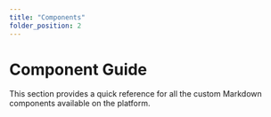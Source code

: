 ```yaml
---
title: "Components"
folder_position: 2
---
```


# Component Guide

This section provides a quick reference for all the custom Markdown components available on the platform.